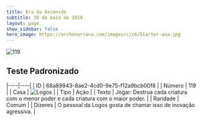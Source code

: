```yaml
---
title: Era da Ascensão
subtitle: 30 de maio de 2019
layout: page
show_sidebar: false
hero_image: https://archonarcana.com/images/c/c6/Starter-aoa.jpg
---
```


![119](https://cdn.keyforgegame.com/media/card_front/pt/435_119_8QG33HFWW8PH_pt.png)

## Teste Padronizado

|----|----|
| ID | 68a89943-8ae2-4cd0-9e75-f12a9bcb00f8 |
| Número | 119 |
| Casa | ![Logos](https://archonarcana.com/images/thumb/c/ce/Logos.png/22px-Logos.png "Logos") |
| Tipo | Ação |
| Texto | Jogar: Destrua cada criatura com  o menor poder e cada criatura com o maior poder. |
| Raridade | Comum |
| Dizeres | O pessoal da Logos gosta de chamar  isso de inovação agressiva. |